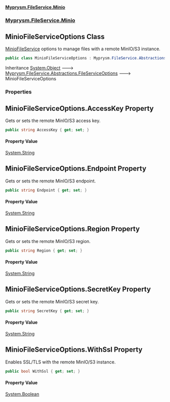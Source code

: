 #### [Myprysm.FileService.Minio](index.md 'index')
### [Myprysm.FileService.Minio](index.md#Myprysm.FileService.Minio 'Myprysm.FileService.Minio')

## MinioFileServiceOptions Class

[MinioFileService](Myprysm.FileService.Minio.MinioFileService.md 'Myprysm.FileService.Minio.MinioFileService') options to manage files with a remote MinIO/S3 instance.

```csharp
public class MinioFileServiceOptions : Myprysm.FileService.Abstractions.FileServiceOptions
```

Inheritance [System.Object](https://docs.microsoft.com/en-us/dotnet/api/System.Object 'System.Object') &#129106; [Myprysm.FileService.Abstractions.FileServiceOptions](https://docs.microsoft.com/en-us/dotnet/api/Myprysm.FileService.Abstractions.FileServiceOptions 'Myprysm.FileService.Abstractions.FileServiceOptions') &#129106; MinioFileServiceOptions
### Properties

<a name='Myprysm.FileService.Minio.MinioFileServiceOptions.AccessKey'></a>

## MinioFileServiceOptions.AccessKey Property

Gets or sets the remote MinIO/S3 access key.

```csharp
public string AccessKey { get; set; }
```

#### Property Value
[System.String](https://docs.microsoft.com/en-us/dotnet/api/System.String 'System.String')

<a name='Myprysm.FileService.Minio.MinioFileServiceOptions.Endpoint'></a>

## MinioFileServiceOptions.Endpoint Property

Gets or sets the remote MinIO/S3 endpoint.

```csharp
public string Endpoint { get; set; }
```

#### Property Value
[System.String](https://docs.microsoft.com/en-us/dotnet/api/System.String 'System.String')

<a name='Myprysm.FileService.Minio.MinioFileServiceOptions.Region'></a>

## MinioFileServiceOptions.Region Property

Gets or sets the remote MinIO/S3 region.

```csharp
public string Region { get; set; }
```

#### Property Value
[System.String](https://docs.microsoft.com/en-us/dotnet/api/System.String 'System.String')

<a name='Myprysm.FileService.Minio.MinioFileServiceOptions.SecretKey'></a>

## MinioFileServiceOptions.SecretKey Property

Gets or sets the remote MinIO/S3 secret key.

```csharp
public string SecretKey { get; set; }
```

#### Property Value
[System.String](https://docs.microsoft.com/en-us/dotnet/api/System.String 'System.String')

<a name='Myprysm.FileService.Minio.MinioFileServiceOptions.WithSsl'></a>

## MinioFileServiceOptions.WithSsl Property

Enables SSL/TLS with the remote MinIO/S3 instance.

```csharp
public bool WithSsl { get; set; }
```

#### Property Value
[System.Boolean](https://docs.microsoft.com/en-us/dotnet/api/System.Boolean 'System.Boolean')